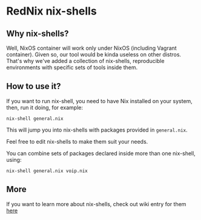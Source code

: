 # RedNix nix-shells

## Why nix-shells?

Well, NixOS container will work only under NixOS (including Vagrant container).
Given so, our tool would be kinda useless on other distros.
That's why we've added a collection of nix-shells, reproducible environments with specific sets of tools inside them.

## How to use it?

If you want to run nix-shell, you need to have Nix installed on your system, then, run it doing, for example:

`nix-shell general.nix`

This will jump you into nix-shells with packages provided in `general.nix`.

Feel free to edit nix-shells to make them suit your needs.

You can combine sets of packages declared inside more than one nix-shell, using:

`nix-shell general.nix voip.nix`

## More

If you want to learn more about nix-shells, check out wiki entry for them [here](https://nixos.wiki/wiki/Development_environment_with_nix-shell)
